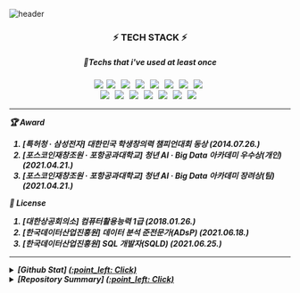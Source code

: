 ![header](https://capsule-render.vercel.app/api?type=wave&color=auto&height=300&section=header&text=😄&fontSize=90)

<h3 align="center"><b>⚡ TECH STACK ⚡</b></h3>
<h5 align="center"><b>🤔Techs that i've used at least once</b><h5>  
<p align="center">  
<img src="https://img.shields.io/badge/Python-3766AB?style=flat-square&logo=Python&logoColor=white"/></a>&nbsp 
<img src="https://img.shields.io/badge/c-A8B9CC?style=flat-square&logo=C&logoColor=white"/></a> &nbsp 
<img src="https://img.shields.io/badge/c++-00599C?style=flat-square&logo=C%2B%2B&logoColor=white"/></a> &nbsp 
<img src="https://img.shields.io/badge/Java-007396?style=flat-square&logo=Java&logoColor=white"/></a> &nbsp
<img src="https://img.shields.io/badge/HTML5-E34F26?style=flat-square&logo=HTML5&logoColor=white"/></a> &nbsp
<img src="https://img.shields.io/badge/CSS3-1572B6?style=flat-square&logo=CSS3&logoColor=white"/></a> &nbsp
<img src="https://img.shields.io/badge/JavaScript-F7DF1E?style=flat-square&logo=JavaScript&logoColor=white"/></a> &nbsp
<img src="https://img.shields.io/badge/RStudio-75AADB?style=flat-square&logo=R&logoColor=white"/></a> &nbsp
</br>
<img src="https://img.shields.io/badge/NumPy-013243?style=flat-square&logo=NumPy&logoColor=white"/></a> &nbsp
<img src="https://img.shields.io/badge/pandas-150458?style=flat-square&logo=pandas&logoColor=white"/></a> &nbsp
<img src="https://img.shields.io/badge/scikit-learn-F7931E?style=flat-square&logo=scikit-learn&logoColor=white"/></a> &nbsp
<img src="https://img.shields.io/badge/Keras-D00000?style=flat-square&logo=Keras&logoColor=white"/></a> &nbsp 
<img src="https://img.shields.io/badge/PyTorch-EE4C2C?style=flat-square&logo=PyTorch&logoColor=white"/></a> &nbsp
<img src="https://img.shields.io/badge/OpenCV-5C3EE8?style=flat-square&logo=OpenCV&logoColor=white"/></a> &nbsp 
<img src="https://img.shields.io/badge/MySQL-4479A1?style=flat-square&logo=MySQL&logoColor=white"/></a> &nbsp </p>

---
:trophy: Award    
1. [특허청 · 삼성전자] 대한민국 학생창의력 챔피언대회 **동상** (2014.07.26.)  
2. [포스코인재창조원 · 포항공과대학교] 청년 AI · Big Data 아카데미 **우수상(개인)** (2021.04.21.)  
3. [포스코인재창조원 · 포항공과대학교] 청년 AI · Big Data 아카데미 **장려상(팀)** (2021.04.21.)  

:page_with_curl: License    
1. [대한상공회의소] 컴퓨터활용능력 1급 (2018.01.26.)  
2. [한국데이터산업진흥원] 데이터 분석 준전문가(ADsP) (2021.06.18.)  
3. [한국데이터산업진흥원] SQL 개발자(SQLD) (2021.06.25.)  
---
<details markdown="1">
<summary> [Github Stat] <U>(:point_left: Click)</U> </summary>

 [![DongHyeon KIM's github stats](https://github-readme-stats.vercel.app/api?username=colin9597)](https://github.com/anuraghazra/github-readme-stats)
</details>

<details markdown="1">
<summary> [Repository Summary] <U>(:point_left: Click)</U> </summary>
<h5> POSCO 청년 AI · Big Data 아카데미 </h5>
1. 일정 시기의 미세먼지 농도에 대한 주요 영향인자 분석 및 발생량 예측 : [repo][id]
[id]: https://github.com/colin9597/Analysis_Of_Fine_Dust_Factors "Fine_Dust link"
</details>
<!--
**colin9597/colin9597** is a ✨ _special_ ✨ repository because its `README.md` (this file) appears on your GitHub profile.

Here are some ideas to get you started:

- 🔭 I’m currently working on ...
- 🌱 I’m currently learning ...
- 👯 I’m looking to collaborate on ...
- 🤔 I’m looking for help with ...
- 💬 Ask me about ...
- 📫 How to reach me: ...
- 😄 Pronouns: ...
- ⚡ Fun fact: ...
-->
